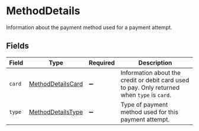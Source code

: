 # MethodDetails

Information about the payment method used for a payment attempt.


## Fields

| Field                                                                                        | Type                                                                                         | Required                                                                                     | Description                                                                                  |
| -------------------------------------------------------------------------------------------- | -------------------------------------------------------------------------------------------- | -------------------------------------------------------------------------------------------- | -------------------------------------------------------------------------------------------- |
| `card`                                                                                       | [MethodDetailsCard](../../models/shared/methoddetailscard.md)                                | :heavy_minus_sign:                                                                           | Information about the credit or debit card used to pay. Only returned when `type` is `card`. |
| `type`                                                                                       | [MethodDetailsType](../../models/shared/methoddetailstype.md)                                | :heavy_minus_sign:                                                                           | Type of payment method used for this payment attempt.                                        |